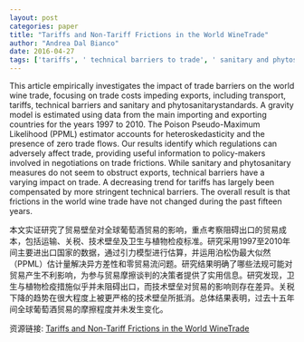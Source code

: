 ```yaml
---
layout: post
categories: paper
title: "Tariffs and Non-Tariff Frictions in the World WineTrade"
author: "Andrea Dal Bianco"
date: 2016-04-27
tags: ['tariffs', ' technical barriers to trade', ' sanitary and phytosanitary regulations', ' gravity model', ' PPML']
---
```


This article empirically investigates the impact of trade barriers on the world wine trade, focusing on trade costs impeding exports, including transport, tariffs, technical barriers and sanitary and phytosanitarystandards. A gravity model is estimated using data from the main importing and exporting countries for the years 1997 to 2010. The Poison Pseudo-Maximum Likelihood (PPML) estimator accounts for heteroskedasticity and the presence of zero trade flows. Our results identify which regulations can adversely affect trade, providing useful information to policy-makers involved in negotiations on trade frictions. While sanitary and phytosanitary measures do not seem to obstruct exports, technical barriers have a varying impact on trade. A decreasing trend for tariffs has largely been compensated by more stringent technical barriers. The overall result is that frictions in the world wine trade have not changed during the past fifteen years.

本文实证研究了贸易壁垒对全球葡萄酒贸易的影响，重点考察阻碍出口的贸易成本，包括运输、关税、技术壁垒及卫生与植物检疫标准。研究采用1997至2010年间主要进出口国家的数据，通过引力模型进行估算，并运用泊松伪最大似然（PPML）估计量解决异方差性和零贸易流问题。研究结果明确了哪些法规可能对贸易产生不利影响，为参与贸易摩擦谈判的决策者提供了实用信息。研究发现，卫生与植物检疫措施似乎并未阻碍出口，而技术壁垒对贸易的影响则存在差异。关税下降的趋势在很大程度上被更严格的技术壁垒所抵消。总体结果表明，过去十五年间全球葡萄酒贸易的摩擦程度并未发生变化。

资源链接: [Tariffs and Non-Tariff Frictions in the World WineTrade](https://papers.ssrn.com/sol3/papers.cfm?abstract_id=2770080)
